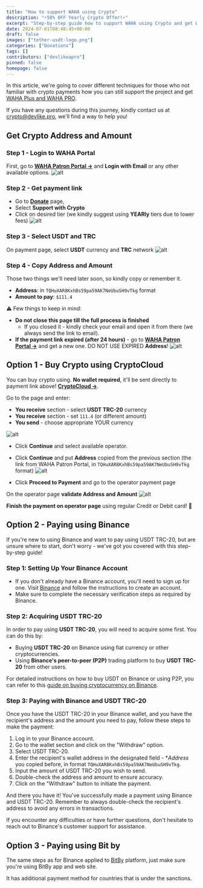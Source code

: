 ```yaml
---
title: "How to support WAHA using Crypto"
description: "⚡50% OFF Yearly Crypto Offer!⚡"
excerpt: "Step-by-step guide how to support WAHA using Crypto and get WAHA Plus or PRO versions."
date: 2024-07-01T08:48:45+00:00
draft: false
images: ["tether-usdt-logo.png"]
categories: ["Donations"]
tags: []
contributors: ["devlikeapro"]
pinned: false
homepage: false
---
```


In this article, we're going to cover different techniques for those who not familiar with crypto payments how you can still support the project
and get [WAHA Plus and WAHA PRO](/support-us).

If you have any questions during this journey, kindly contact us at
<a href="mailto:waha@devlike.pro?subject=Crypto+Payments">crypto@devlike.pro</a>,
we'll find a way to help you!

## Get Crypto Address and Amount

### Step 1 - Login to WAHA Portal

First, go to
<a href="https://portal.devlike.pro" target="_blank"><b>WAHA Patron Portal -></b></a>
and **Login with Email** or any other available options.
![alt](crypto-0-login.png)

### Step 2 - Get payment link

- Go to
  <a href="https://portal.devlike.pro/donate" target="_blank"><b>Donate</b></a> page,
- Select **Support with Crypto**
- Click on desired tier (we kindly suggest using **YEARly** tiers due to lower fees)
  ![alt](crypto-1-portal.png)

### Step 3 - Select USDT and TRC

On payment page, select **USDT** currency and **TRC** network
![alt](crypto-2-usdt-trc.png)

### Step 4 - Copy Address and Amount

Those two things we'll need later soon, so kindly copy or remember it.

- **Address**: in `TQHuXAR8KxhBs59pa59AK7NeUbuSH9vTkg` format
- **Amount to pay**: `$111.4`

⚠️ Few things to keep in mind:

- **Do not close this page till the full process is finished**
  - If you closed it - kindly check your email and open it from there (we always send the link to email).
- **If the payment link expired (after 24 hours)** - go to [**WAHA Patron Portal ->**](https://portal.devlike.pro) and get a new one. DO NOT USE EXPIRED **Address**!
  ![alt](crypto-3-address.png)

## Option 1 - Buy Crypto using CryptoCloud

You can buy crypto using. **No wallet required**, it'll be sent directly to payment link above!
<a href="https://buy.cryptocloud.plus/?lang=en"><b>CryptoCloud -></b></a>.

Go to the page and enter:

- **You receive** section - select **USDT TRC-20** currency
- **You receive** section - set `111.4` (or different amount)
- **You send** - choose appropriate YOUR currency

![alt](crypto-4-buy-crypto.png)

- Click **Continue** and select available operator.
- Click **Continue** and put **Address** copied from the previous section (the link from WAHA Patron Portal, in `TQHuXAR8KxhBs59pa59AK7NeUbuSH9vTkg` format)
  ![alt](crypto-5-put-address.png)

- Click **Proceed to Payment** and go to the operator payment page

On the operator page **validate Address and Amount**
![alt](crypto-6-validate-amount.png)

**Finish the payment on operator page** using regular Credit or Debit card! 🎉

## Option 2 - Paying using Binance

If you're new to using Binance and want to pay using USDT TRC-20, but are unsure where to start, don't worry - we've got you covered with this step-by-step guide!

### Step 1: Setting Up Your Binance Account

- If you don't already have a Binance account, you'll need to sign up for one. Visit [Binance](https://www.binance.com/) and follow the instructions to create an account.
- Make sure to complete the necessary verification steps as required by Binance.

### Step 2: Acquiring USDT TRC-20

In order to pay using **USDT TRC-20**, you will need to acquire some first. You can do this by:

- Buying **USDT TRC-20** on Binance using fiat currency or other cryptocurrencies.
- Using **Binance's peer-to-peer (P2P)** trading platform to buy **USDT TRC-20** from other users.

For detailed instructions on how to buy USDT on Binance or using P2P, you can refer to this [guide on buying cryptocurrency on Binance](https://www.binance.com/en/support/faq).

### Step 3: Paying with Binance and USDT TRC-20

Once you have the USDT TRC-20 in your Binance wallet, and you have the recipient's address and the amount you need to pay, follow these steps to make the payment:

1. Log in to your Binance account.
2. Go to the wallet section and click on the "Withdraw" option.
3. Select USDT TRC-20.
4. Enter the recipient's wallet address in the designated field - \*_Address_ you copied before, in format `TQHuXAR8KxhBs59pa59AK7NeUbuSH9vTkg`.
5. Input the amount of USDT TRC-20 you wish to send.
6. Double-check the address and amount to ensure accuracy.
7. Click on the "Withdraw" button to initiate the payment.

And there you have it! You've successfully made a payment using Binance and USDT TRC-20. Remember to always double-check the recipient's address to avoid any errors in transactions.

If you encounter any difficulties or have further questions, don't hesitate to reach out to Binance's customer support for assistance.

## Option 3 - Paying using Bit by

The same steps as for Binance applied to [BitBy](https://www.bybit.com/en/) platform, just make sure you're using BitBy app and web site.

It has additional payment method for countries that is under the sanctions.
